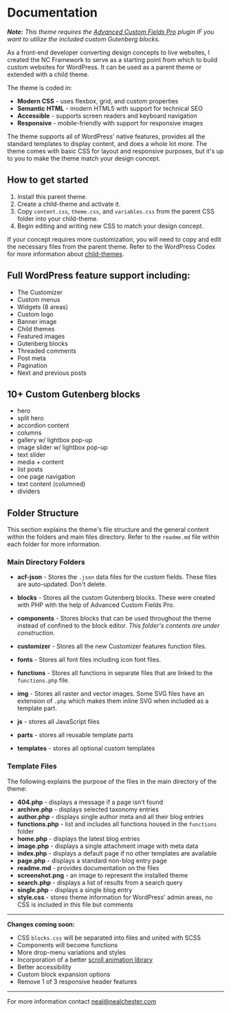 # Documentation

***Note:** This theme requires the [Advanced Custom Fields Pro](https://www.advancedcustomfields.com/pro/) plugin IF you want to utilize the included custom Gutenberg blocks.*

As a front-end developer converting design concepts to live websites, I created the NC Framework to serve as a starting point from which to build custom websites for WordPress. It can be used as a parent theme or extended with a child theme. 

The theme is coded in:

* **Modern CSS** - uses flexbox, grid, and custom properties
* **Semantic HTML** - modern HTML5 with support for technical SEO
* **Accessible** - supports screen readers and keyboard navigation
* **Responsive** - mobile-friendly with support for responsive images

The theme supports all of WordPress' native features, provides all the standard templates to display content, and does a whole lot more. The theme comes with basic CSS for layout and responsive purposes, but it's up to you to make the theme match your design concept.

## How to get started

1. Install this parent theme.
2. Create a child-theme and activate it. 
3. Copy `content.css`, `theme.css`, and `variables.css` from the parent CSS folder into your child-theme.
4. Begin editing and writing new CSS to match your design concept. 

If your concept requires more customization, you will need to copy and edit the necessary files from the parent theme. Refer to the WordPress Codex for more information about [child-themes](https://developer.wordpress.org/themes/advanced-topics/child-themes/).

## Full WordPress feature support including:

  * The Customizer
  * Custom menus
  * Widgets (8 areas)
  * Custom logo
  * Banner image
  * Child themes
  * Featured images
  * Gutenberg blocks
  * Threaded comments
  * Post meta
  * Pagination
  * Next and previous posts

## 10+ Custom Gutenberg blocks

  * hero
  * split hero
  * accordion content
  * columns
  * gallery w/ lightbox pop-up
  * image slider w/ lightbox pop-up
  * text slider
  * media + content
  * list posts
  * one page navigation
  * text content (columned)
  * dividers


## Folder Structure

This section explains the theme's file structure and the general content within the folders and main files directory. Refer to the `readme.md` file within each folder for more information.

### Main Directory Folders

* **acf-json** - Stores the `.json` data files for the custom fields. These files are auto-updated. Don't delete.

* **blocks** - Stores all the custom Gutenberg blocks. These were created with PHP with the help of Advanced Custom Fields Pro.

* **components** - Stores blocks that can be used throughout the theme instead of confined to the block editor. *This folder's contents are under construction*.

* **customizer** - Stores all the new Customizer features function files.

* **fonts** - Stores all font files including icon font files.

* **functions** - Stores all functions in separate files that are linked to the `functions.php` file.

* **img** - Stores all raster and vector images. Some SVG files have an extension of `.php` which makes them inline SVG when included as a template part. 

* **js** - stores all JavaScript files

* **parts** - stores all reusable template parts

* **templates** - stores all optional custom templates 

### Template Files
The following explains the purpose of the files in the main directory of the theme:

* **404.php** - displays a message if a page isn't found
* **archive.php** - displays selected taxonomy entries
* **author.php** - displays single author meta and all their blog entries
* **functions.php** - list and includes all functions housed in the `functions` folder 
* **home.php** - displays the latest blog entries 
* **image.php** - displays a single attachment image with meta data
* **index.php** - displays a default page if no other templates are available
* **page.php** - displays a standard non-blog entry page
* **readme.md** - provides documentation on the files
* **screenshot.png** - an image to represent the installed theme
* **search.php** - displays a list of results from a search query
* **single.php** - displays a single blog entry
* **style.css** - stores theme information for WordPress' admin areas, no CSS is included in this file but comments

***

**Changes coming soon:**

* CSS `blocks.css` will be separated into files and united with SCSS
* Components will become functions
* More drop-menu variations and styles
* Incorporation of a better [scroll animation library](https://greensock.com/)
* Better accessibility
* Custom block expansion options
* Remove 1 of 3 responsive header features

***

For more information contact neal@nealchester.com
